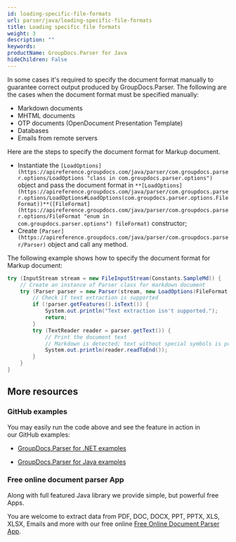 ```yaml
---
id: loading-specific-file-formats
url: parser/java/loading-specific-file-formats
title: Loading specific file formats
weight: 3
description: ""
keywords: 
productName: GroupDocs.Parser for Java
hideChildren: False
---
```

In some cases it's required to specify the document format manually to guarantee correct output produced by GroupDocs.Parser. The following are the cases when the document format must be specified manually:

*   Markdown documents
*   MHTML documents
*   OTP documents (OpenDocument Presentation Template)
*   Databases
*   Emails from remote servers

Here are the steps to specify the document format for Markup document.

*   Instantiate the `[LoadOptions](https://apireference.groupdocs.com/java/parser/com.groupdocs.parser.options/LoadOptions "class in com.groupdocs.parser.options")` object and pass the document format in `**[LoadOptions](https://apireference.groupdocs.com/java/parser/com.groupdocs.parser.options/LoadOptions#LoadOptions(com.groupdocs.parser.options.FileFormat))**([FileFormat](https://apireference.groupdocs.com/java/parser/com.groupdocs.parser.options/FileFormat "enum in com.groupdocs.parser.options") fileFormat)` constructor;
*   Create `[Parser](https://apireference.groupdocs.com/java/parser/com.groupdocs.parser/Parser)` object and call any method.

The following example shows how to specify the document format for Markup document:  

```csharp
try (InputStream stream = new FileInputStream(Constants.SampleMd)) {
    // Create an instance of Parser class for markdown document
    try (Parser parser = new Parser(stream, new LoadOptions(FileFormat.Markup))) {
        // Check if text extraction is supported
        if (!parser.getFeatures().isText()) {
            System.out.println("Text extraction isn't supported.");
            return;
        }
        try (TextReader reader = parser.getText()) {
            // Print the document text
            // Markdown is detected; text without special symbols is printed
            System.out.println(reader.readToEnd());
        }
    }
}

```

## More resources

### GitHub examples

You may easily run the code above and see the feature in action in our GitHub examples:

*   [GroupDocs.Parser for .NET examples](https://github.com/groupdocs-parser/GroupDocs.Parser-for-.NET)
    
*   [GroupDocs.Parser for Java examples](https://github.com/groupdocs-parser/GroupDocs.Parser-for-Java)
    

### Free online document parser App

Along with full featured Java library we provide simple, but powerful free Apps.

You are welcome to extract data from PDF, DOC, DOCX, PPT, PPTX, XLS, XLSX, Emails and more with our free online [Free Online Document Parser App](https://products.groupdocs.app/parser).
